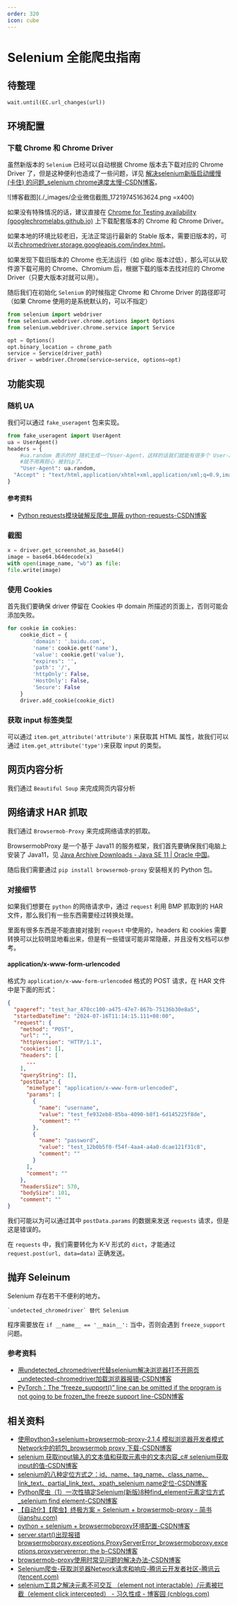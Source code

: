```yaml
---
order: 320
icon: cube
---
```


# Selenium 全能爬虫指南

## 待整理

```python
wait.until(EC.url_changes(url))
```

## 环境配置

### 下载 Chrome 和 Chrome Driver

虽然新版本的 `Selenium` 已经可以自动根据 Chrome 版本去下载对应的 Chrome Driver 了，但是这种便利也造成了一些问题，详见 [解决selenium新版启动缓慢 (卡住) 的问题_selenium chrome速度太慢-CSDN博客](https://blog.csdn.net/qq_50735685/article/details/137022098)。

![博客截图](./_images/企业微信截图_17219745163624.png =x400)

如果没有特殊情况的话，建议直接在 [Chrome for Testing availability (googlechromelabs.github.io)](https://googlechromelabs.github.io/chrome-for-testing/) 上下载配套版本的 Chrome 和 Chrome Driver。

如果本地的环境比较老旧，无法正常运行最新的 Stable 版本，需要旧版本的，可以去[chromedriver.storage.googleapis.com/index.html](https://chromedriver.storage.googleapis.com/index.html)。

如果发现下载旧版本的 Chrome 也无法运行（如 glibc 版本过低），那么可以从软件源下载可用的 Chrome、Chromium 后，根据下载的版本去找对应的 Chrome Driver（只要大版本对就可以用）。

随后我们在初始化 `Selenium` 的时候指定 Chrome 和 Chrome Driver 的路径即可（如果 Chrome 使用的是系统默认的，可以不指定）

```python
from selenium import webdriver
from selenium.webdriver.chrome.options import Options
from selenium.webdriver.chrome.service import Service

opt = Options()
opt.binary_location = chrome_path
service = Service(driver_path)
driver = webdriver.Chrome(service=service, options=opt)
```

## 功能实现

### 随机 UA

我们可以通过 `fake_useragent` 包来实现。

```python
from fake_useragent import UserAgent
ua = UserAgent()
headers = {
	#ua.random 表示的时 随机生成一个User-Agent，这样的话我们就能有很多个 User-Agent 来使用，
    #就不用再担心 被封ip了。
	"User-Agent": ua.random,
  "Accept" : "text/html,application/xhtml+xml,application/xml;q=0.9,image/webp,image/apng,*/*;q=0.8,application/signed-exchange;v=b3;q=0.9",
}
```

#### 参考资料

- [Python requests模块破解反爬虫_屏蔽 python-requests-CSDN博客](https://blog.csdn.net/qq_41945828/article/details/105173061)


### 截图

```python
x = driver.get_screenshot_as_base64()
image = base64.b64decode(x)
with open(image_name, "wb") as file:
file.write(image)
```

### 使用 Cookies

首先我们要确保 driver 停留在 Cookies 中 domain 所描述的页面上，否则可能会添加失败。

```python
for cookie in cookies:
    cookie_dict = {
        'domain': '.baidu.com',
        'name': cookie.get('name'),
        'value': cookie.get('value'),
        "expires": '',
        'path': '/',
        'httpOnly': False,
        'HostOnly': False,
        'Secure': False
    }
    driver.add_cookie(cookie_dict)
```

### 获取 input 标签类型

可以通过 `item.get_attribute('attribute')` 来获取其 HTML 属性，故我们可以通过 `item.get_attribute('type')`来获取 input 的类型。

## 网页内容分析

我们通过 `Beautiful Soup` 来完成网页内容分析

## 网络请求 HAR 抓取

我们通过 `Browsermob-Proxy` 来完成网络请求的抓取。

BrowsermobProxy 是一个基于 Java11 的服务框架，我们首先要确保我们电脑上安装了 Java11，见 [Java Archive Downloads - Java SE 11 | Oracle 中国](https://www.oracle.com/cn/java/technologies/javase/jdk11-archive-downloads.html)。

随后我们需要通过 `pip install browsermob-proxy` 安装相关的 Python 包。

### 对接细节

如果我们想要在 `python` 的网络请求中，通过 `request` 利用 BMP 抓取到的 HAR 文件，那么我们有一些东西需要经过转换处理。

里面有很多东西是不能直接对接到 `request` 中使用的，headers 和 cookies 需要转换可以比较明显地看出来，但是有一些错误可能非常隐蔽，并且没有文档可以参考。

#### application/x-www-form-urlencoded

格式为 `application/x-www-form-urlencoded` 格式的 POST 请求，在 HAR 文件中是下面的形式：

```json
{
  "pageref": "test_har_470cc100-a475-47e7-867b-75136b30e8a5",
  "startedDateTime": "2024-07-16T11:14:15.111+08:00",
  "request": {
    "method": "POST",
    "url": "",
    "httpVersion": "HTTP/1.1",
    "cookies": [],
    "headers": [
      ...
    ],
    "queryString": [],
    "postData": {
      "mimeType": "application/x-www-form-urlencoded",
      "params": [
        {
          "name": "username",
          "value": "test_fe932eb8-85ba-4090-b8f1-6d145225f8de",
          "comment": ""
        },
        {
          "name": "password",
          "value": "test_12b0b5f0-f54f-4aa4-a4a0-dcae121f31c8",
          "comment": ""
        }
      ],
      "comment": ""
    },
    "headersSize": 570,
    "bodySize": 101,
    "comment": ""
}
```

我们可能以为可以通过其中 `postData.params` 的数据来发送 `requests` 请求，但是这是错误的。

在 `requests` 中，我们需要转化为 K-V 形式的 `dict`，才能通过 `request.post(url, data=data)` 正确发送。

## 抛弃 Seleinum

Selenium 存在若干不便利的地方。

	`undetected_chromedriver` 替代 Selenium

程序需要放在 `if __name__ == '__main__':` 当中，否则会遇到 `freeze_support` 问题。

### 参考资料

- [用undetected_chromedriver代替selenium解决浏览器打不开网页_undetected-chromedriver加载浏览器报错-CSDN博客](https://blog.csdn.net/Scott0902/article/details/127024380)
- [PyTorch：The “freeze_support()” line can be omitted if the program is not going to be frozen_the freeze support line-CSDN博客](https://blog.csdn.net/shenfuli/article/details/103969964)

## 相关资料

- [使用python3+selenium+browsermob-proxy-2.1.4 模拟浏览器开发者模式 Network中的抓包_browsermob proxy 下载-CSDN博客](https://blog.csdn.net/u010741112/article/details/118674293)
- [selenium 获取input输入的文本值和获取元素中的文本内容_c# selenium获取input的值-CSDN博客](https://blog.csdn.net/teachskyLY/article/details/85037383)
- [selenium的八种定位方式之：id、name、tag_name、class_name、link_text、partial_link_text、xpath_selenium name定位-CSDN博客](https://blog.csdn.net/c_xiazai12345/article/details/120624058)
- [Python爬虫（1）一次性搞定Selenium(新版)8种find_element元素定位方式_selenium find element-CSDN博客](https://blog.csdn.net/qq_16519957/article/details/128740502)
- [【自动化】【爬虫】终极方案 = Selenium + browsermob-proxy - 简书 (jianshu.com)](https://www.jianshu.com/p/7258ecfc6111)
- [python + selenium + browsermobproxy环境配置-CSDN博客](https://blog.csdn.net/qq_44315987/article/details/116501955)
- [server.start()出现报错browsermobproxy.exceptions.ProxyServerError_browsermobproxy.exceptions.proxyservererror: the b-CSDN博客](https://blog.csdn.net/qq_53953480/article/details/130509455)
- [browsermob-proxy使用时常见问题的解决办法-CSDN博客](https://blog.csdn.net/weixin_42521409/article/details/127927149)
- [Selenium爬虫-获取浏览器Network请求和响应-腾讯云开发者社区-腾讯云 (tencent.com)](https://cloud.tencent.com/developer/article/1549872)
- [selenium工具之解决元素不可交互 （element not interactable）/元素被拦截（element click intercepted） - 习久性成 - 博客园 (cnblogs.com)](https://www.cnblogs.com/hls-code/p/16263821.html)
